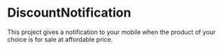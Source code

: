 # DiscountNotification
This project gives a notification to your mobile when the product of your choice is for sale at affordable price.
